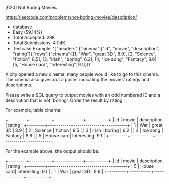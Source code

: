 [620] Not Boring Movies  

https://leetcode.com/problems/not-boring-movies/description/

* database
* Easy (59.14%)
* Total Accepted:    28K
* Total Submissions: 47.4K
* Testcase Example:  '{"headers":{"cinema":["id", "movie", "description", "rating"]},"rows":{"cinema":[[1, "War", "great 3D", 8.9], [2, "Science", "fiction", 8.5], [3, "irish", "boring", 6.2], [4, "Ice song", "Fantacy", 8.6], [5, "House card", "Interesting", 9.1]]}}'

X city opened a new cinema, many people would like to go to this cinema.
The cinema also gives out a poster indicating the movies’ ratings and descriptions. 
 
Please write a SQL query to output movies with an odd numbered ID and a description that is not 'boring'. Order the result by rating.


For example, table cinema:

+---------+-----------+--------------+-----------+
|   id    | movie     |  description |  rating   |
+---------+-----------+--------------+-----------+
|   1     | War       |   great 3D   |   8.9     |
|   2     | Science   |   fiction    |   8.5     |
|   3     | irish     |   boring     |   6.2     |
|   4     | Ice song  |   Fantacy    |   8.6     |
|   5     | House card|   Interesting|   9.1     |
+---------+-----------+--------------+-----------+

For the example above, the output should be:

+---------+-----------+--------------+-----------+
|   id    | movie     |  description |  rating   |
+---------+-----------+--------------+-----------+
|   5     | House card|   Interesting|   9.1     |
|   1     | War       |   great 3D   |   8.9     |
+---------+-----------+--------------+-----------+


